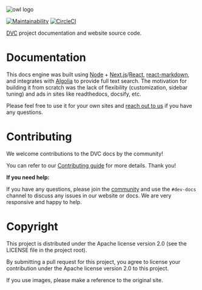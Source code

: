 ![owl logo](https://dvc.org/img/logo-github-readme.png)

[![Maintainability](https://api.codeclimate.com/v1/badges/5872e0a572ec8b74bd8d/maintainability)](https://codeclimate.com/github/iterative/dvc.org/maintainability)
[![CircleCI](https://circleci.com/gh/iterative/dvc.org.svg?style=svg)](https://circleci.com/gh/iterative/dvc.org)

[DVC](https://github.com/iterative/dvc) project documentation and website source
code.

# Documentation

This docs engine was built using [Node](https://nodejs.org/) +
[Next.js](https://nextjs.org/)/[React](https://reactjs.org/),
[react-markdown](https://github.com/rexxars/react-markdown), and integrates with
[Algolia](https://www.algolia.com/products/search/) to provide full text search.
The motivation for building it from scratch was the lack of flexibility
(customization, sidebar tuning) and ads in sites like readthedocs, docsify, etc.

Please feel free to use it for your own sites and
[reach out to us](https://dvc.org/support) if you have any questions.

# Contributing

We welcome contributions to the DVC docs by the community!

You can refer to our
[Contributing guide](https://dvc.org/doc/user-guide/contributing/docs) for more
details. Thank you!

**If you need help:**

If you have any questions, please join the [community](https://dvc.org/chat) and
use the `#dev-docs` channel to discuss any issues in our website or docs. We are
very responsive and happy to help.

# Copyright

This project is distributed under the Apache license version 2.0 (see the
LICENSE file in the project root).

By submitting a pull request for this project, you agree to license your
contribution under the Apache license version 2.0 to this project.

If you use images, please make a reference to the original site.
